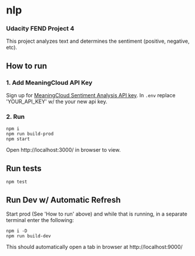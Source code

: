 # nlp
### Udacity FEND Project 4

This project analyzes text and determines the sentiment (positive, negative, etc).

## How to run

### 1. Add MeaningCloud API Key
Sign up for [MeaningCloud Sentiment Analysis API key](https://www.meaningcloud.com/developer/sentiment-analysis). 
In `.env` replace 'YOUR_API_KEY' w/ the your new api key.

### 2. Run
```
npm i
npm run build-prod
npm start
```
Open http://localhost:3000/ in browser to view.

## Run tests
`npm test`

## Run Dev w/ Automatic Refresh
Start prod (See 'How to run' above) and while that is running, in a separate terminal enter the following:
```
npm i -D
npm run build-dev
```
This should automatically open a tab in browser at http://localhost:9000/ 